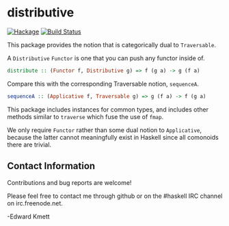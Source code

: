 distributive
============


[![Hackage](https://img.shields.io/hackage/v/distributive.svg)](https://hackage.haskell.org/package/distributive) [![Build Status](https://github.com/ekmett/distributive/workflows/Haskell-CI/badge.svg)](https://github.com/ekmett/distributive/actions?query=workflow%3AHaskell-CI)

This package provides the notion that is categorically dual to `Traversable`.

A `Distributive` `Functor` is one that you can push any functor inside of.

```haskell
distribute :: (Functor f, Distributive g) => f (g a) -> g (f a)
```

Compare this with the corresponding Traversable notion, `sequenceA`.

```haskell
sequenceA :: (Applicative f, Traversable g) => g (f a) -> f (g a)
```

This package includes instances for common types, and includes other methods similar to `traverse` which fuse the use of `fmap`.

We only require `Functor` rather than some dual notion to `Applicative`, because the latter cannot meaningfully exist in Haskell
since all comonoids there are trivial.

Contact Information
-------------------

Contributions and bug reports are welcome!

Please feel free to contact me through github or on the #haskell IRC channel on irc.freenode.net.

-Edward Kmett
